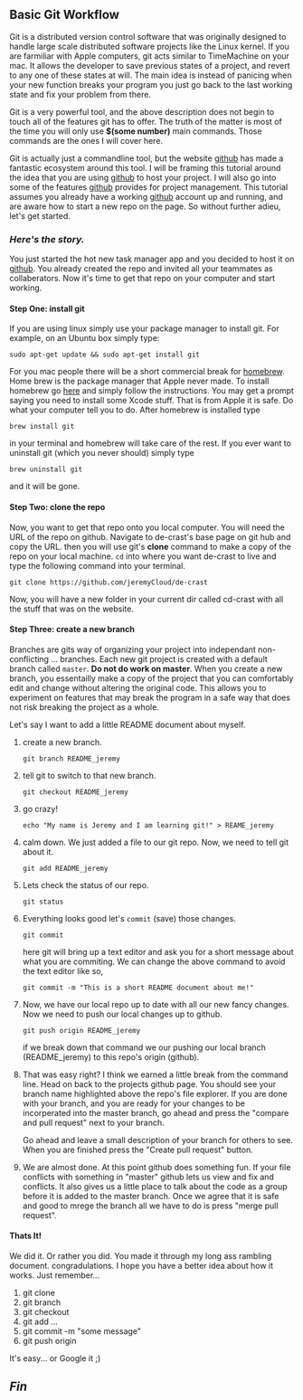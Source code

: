 ## Basic Git Workflow

Git is a distributed version control software that was originally designed to 
handle large scale distributed software projects like the Linux kernel. If you
are farmiliar with Apple computers, git acts similar to TimeMachine on your mac.
It allows the developer to save previous states of a project, and revert to any 
one of these states at will. The main idea is instead of panicing when your new 
function breaks your program you just go back to the last working state and fix 
your problem from there. 

Git is a very powerful tool, and the above description does not begin to touch
all of the features git has to offer. The truth of the matter is most of the 
time you will only use **$(some number)** main commands. Those commands are the ones
I will cover here.

Git is actually just a commandline tool, but the website [github][1] has made a
fantastic ecosystem around this tool. I will be framing this tutorial around 
the idea that you are using [github][1] to host your project. I will 
also go into some of the features [github][1] provides for project management.
This tutorial assumes you already have a working [github][1] account up and 
running, and are aware how to start a new repo on the page. So without further 
adieu, let's get started.


### *Here's the story.*

You just started the hot new task manager app and you decided to host it on 
[github][1]. You already created the repo and invited all your teammates as 
collaberators. Now it's time to get that repo on your computer and start 
working.

#### Step One: install git
If you are using linux simply use your package manager to install git. For
example, on an Ubuntu box simply type:

```
sudo apt-get update && sudo apt-get install git
```

For you mac people there will be a short commercial break for [homebrew][2].
Home brew is the package manager that Apple never made. To install homebrew go
[here][2] and simply follow the instructions. You may get a prompt saying you 
need to install some Xcode stuff. That is from Apple it is safe. Do what your 
computer tell you to do. After homebrew is installed type

```
brew install git
```

in your terminal and homebrew will take care of the rest. If you ever want to 
uninstall git (which you never should) simply type

```
brew uninstall git
```

and it will be gone.

#### Step Two: clone the repo
Now, you want to get that repo onto you local computer. You will need the URL of
the repo on github. Navigate to de-crast's base page on git hub and copy the 
URL. then you will use git's **clone** command to make a copy of the repo on 
your local machine. ```cd``` into where you want de-crast to live and type the
following command into your terminal.

```
git clone https://github.com/jeremyCloud/de-crast
```

Now, you will have a new folder in your current dir called cd-crast with all
the stuff that was on the website.

#### Step Three: create a new branch
Branches are gits way of organizing your project into independant 
non-conflicting ... branches. Each new git project is created with a default
branch called ```master```. **Do not do work on master**. When you create a new
branch, you essentailly make a copy of the project that you can comfortably edit
and change without altering the original code. This allows you to experiment on
features that may break the program in a safe way that does not risk breaking 
the project as a whole.

Let's say I want to add a little README document about myself. 

 1. create a new branch.
    
    ```
    git branch README_jeremy
    ```

 2. tell git to switch to that new branch.

    ```
    git checkout README_jeremy
    ```

 3. go crazy!

    ```
    echo "My name is Jeremy and I am learning git!" > REAME_jeremy
    ```
 
 4. calm down. We just added a file to our git repo. Now, we need to tell git 
    about it.

    ```
    git add README_jeremy
    ```
 
 5. Lets check the status of our repo.
    
    ```
    git status
    ```

 6. Everything looks good let's ```commit``` (save) those changes.
    
    ```
    git commit
    ```

    here git will bring up a text editor and ask you for a short message about
    what you are commiting. We can change the above command to avoid the text
    editor like so,

    ```
    git commit -m "This is a short README document about me!"
    ```

 7. Now, we have our local repo up to date with all our new fancy changes. Now 
    we need to push our local changes up to github. 

    ```
    git push origin README_jeremy
    ```

    if we break down that command we our pushing our local branch 
    (README_jeremy) to this repo's origin (github).

 8. That was easy right? I think we earned a little break from the command line.
    Head on back to the projects github page. You should see your branch name
    highlighted above the repo's file explorer. If you are done with your 
    branch, and you are ready for your changes to be incorperated into the 
    master branch, go ahead and press the "compare and pull request" next to 
    your branch.

    Go ahead and leave a small description of your branch for others to see. 
    When you are finished press the "Create pull request" button.

 9. We are almost done. At this point github does something fun. If your file 
    conflicts with something in "master" github lets us view and fix and 
    conflicts. It also gives us a little place to talk about the code as a 
    group before it is added to the master branch. Once we agree that it is 
    safe and good to mrege the branch all we have to do is press "merge pull 
    request".

#### Thats It!
We did it. Or rather you did. You made it through my long ass rambling document.
congradulations. I hope you have a better idea about how it works. Just 
remember...

 1. git clone
 2. git branch <branch-name>
 3. git checkout <branch-name>
 4. git add <file> ...
 5. git commit -m "some message"
 6. git push origin <branch-name>

It's easy... or Google it ;)

## *Fin*


[1]: https://github.com
[2]: https://brew.sh 
